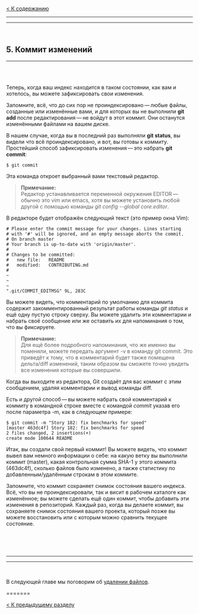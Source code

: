 [< К содержанию](./readme.md)

---
---

<br/>

## **5. Коммит изменений** ##

---

<br/>
<br/>

Теперь, когда ваш индекс находится в таком состоянии, как вам и хотелось, вы можете зафиксировать свои изменения. 

Запомните, всё, что до сих пор не проиндексировано — любые файлы, созданные или изменённые вами, и для которых вы не выполнили **git add** после редактирования — не войдут в этот коммит. Они останутся изменёнными файлами на вашем диске.

В нашем случае, когда вы в последний раз выполняли **git status**, вы видели что всё проиндексировано, и вот, вы готовы к коммиту. Простейший способ зафиксировать изменения — это набрать **git commit**:

    $ git commit

Эта команда откроет выбранный вами текстовый редактор.

>**Примечание:**<br/>
Редактор устанавливается переменной окружения EDITOR — обычно это vim или emacs, хотя вы можете установить любой другой с помощью команды *git config --global core.editor*.

В редакторе будет отображён следующий текст (это пример окна Vim):

    # Please enter the commit message for your changes. Lines starting
    # with '#' will be ignored, and an empty message aborts the commit.
    # On branch master
    # Your branch is up-to-date with 'origin/master'.
    #
    # Changes to be committed:
    #	new file:   README
    #	modified:   CONTRIBUTING.md
    #
    ~
    ~
    ~
    ".git/COMMIT_EDITMSG" 9L, 283C

Вы можете видеть, что комментарий по умолчанию для коммита содержит закомментированный результат работы команды *git status* и ещё одну пустую строку сверху. Вы можете удалить эти комментарии и набрать своё сообщение или же оставить их для напоминания о том, что вы фиксируете.

>**Примечание:**<br/>
Для ещё более подробного напоминания, что же именно вы поменяли, можете передать аргумент -v в команду git commit. Это приведёт к тому, что в комментарий будет также помещена дельта/diff изменений, таким образом вы сможете точно увидеть все изменения которые вы совершили.

Когда вы выходите из редактора, Git создаёт для вас коммит с этим сообщением, удаляя комментарии и вывод команды diff.

Есть и другой способ — вы можете набрать свой комментарий к коммиту в командной строке вместе с командой *commit* указав его после параметра -m, как в следующем примере:

    $ git commit -m "Story 182: fix benchmarks for speed"
    [master 463dc4f] Story 182: fix benchmarks for speed
    2 files changed, 2 insertions(+)
    create mode 100644 README

Итак, вы создали свой первый коммит! Вы можете видеть, что коммит вывел вам немного информации о себе: на какую ветку вы выполнили коммит (master), какая контрольная сумма SHA-1 у этого коммита (463dc4f), сколько файлов было изменено, а также статистику по добавленным/удалённым строкам в этом коммите.

Запомните, что коммит сохраняет снимок состояния вашего индекса. Всё, что вы не проиндексировали, так и висит в рабочем каталоге как изменённое; вы можете сделать ещё один коммит, чтобы добавить эти изменения в репозиторий. Каждый раз, когда вы делаете коммит, вы сохраняете снимок состояния вашего проекта, который позже вы можете восстановить или с которым можно сравнить текущее состояние.

<br/>
<br/>
<br/>

---
---

<br/>

В следующей главе мы поговорим об [удалении файлов](./removing.md).

=======

[< К предыдущему разделу](./Ignoring.md)